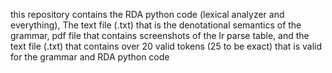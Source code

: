 this repository contains the RDA python code (lexical analyzer and everything), The text file (.txt) that is the denotational semantics of the grammar, pdf file that contains screenshots of the lr parse table, and the text file (.txt) that contains over 20 valid tokens (25 to be exact) that is valid for the grammar and RDA python code
